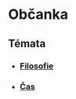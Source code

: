 # Občanka

## Témata

- ### [Filosofie](/subjects/ona/filosofie.md)
- ### [Čas](/subjects/ona/cas.md)